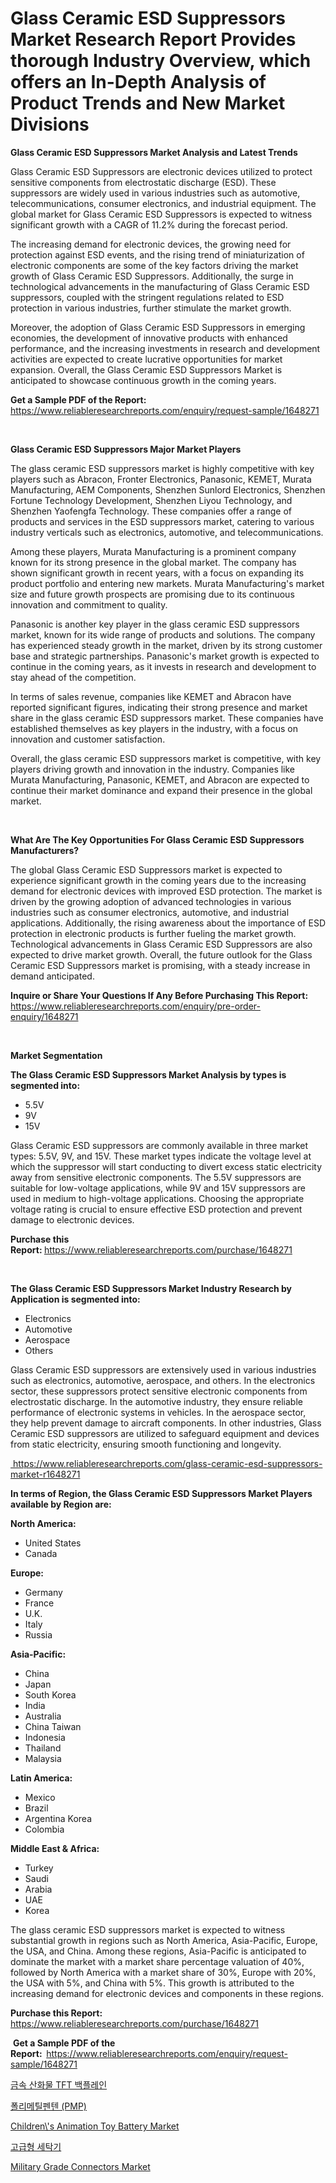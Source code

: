 <p><h1>Glass Ceramic ESD Suppressors Market Research Report Provides thorough Industry Overview, which offers an In-Depth Analysis of Product Trends and New Market Divisions</h1></p><p><strong>Glass Ceramic ESD Suppressors Market Analysis and Latest Trends</strong></p>
<p><p>Glass Ceramic ESD Suppressors are electronic devices utilized to protect sensitive components from electrostatic discharge (ESD). These suppressors are widely used in various industries such as automotive, telecommunications, consumer electronics, and industrial equipment. The global market for Glass Ceramic ESD Suppressors is expected to witness significant growth with a CAGR of 11.2% during the forecast period.</p><p>The increasing demand for electronic devices, the growing need for protection against ESD events, and the rising trend of miniaturization of electronic components are some of the key factors driving the market growth of Glass Ceramic ESD Suppressors. Additionally, the surge in technological advancements in the manufacturing of Glass Ceramic ESD suppressors, coupled with the stringent regulations related to ESD protection in various industries, further stimulate the market growth.</p><p>Moreover, the adoption of Glass Ceramic ESD Suppressors in emerging economies, the development of innovative products with enhanced performance, and the increasing investments in research and development activities are expected to create lucrative opportunities for market expansion. Overall, the Glass Ceramic ESD Suppressors Market is anticipated to showcase continuous growth in the coming years.</p></p>
<p><strong>Get a Sample PDF of the Report:&nbsp;</strong> <a href="https://www.reliableresearchreports.com/enquiry/request-sample/1648271">https://www.reliableresearchreports.com/enquiry/request-sample/1648271</a></p>
<p>&nbsp;</p>
<p><strong>Glass Ceramic ESD Suppressors Major Market Players</strong></p>
<p><p>The glass ceramic ESD suppressors market is highly competitive with key players such as Abracon, Fronter Electronics, Panasonic, KEMET, Murata Manufacturing, AEM Components, Shenzhen Sunlord Electronics, Shenzhen Fortune Technology Development, Shenzhen Liyou Technology, and Shenzhen Yaofengfa Technology. These companies offer a range of products and services in the ESD suppressors market, catering to various industry verticals such as electronics, automotive, and telecommunications.</p><p>Among these players, Murata Manufacturing is a prominent company known for its strong presence in the global market. The company has shown significant growth in recent years, with a focus on expanding its product portfolio and entering new markets. Murata Manufacturing's market size and future growth prospects are promising due to its continuous innovation and commitment to quality.</p><p>Panasonic is another key player in the glass ceramic ESD suppressors market, known for its wide range of products and solutions. The company has experienced steady growth in the market, driven by its strong customer base and strategic partnerships. Panasonic's market growth is expected to continue in the coming years, as it invests in research and development to stay ahead of the competition.</p><p>In terms of sales revenue, companies like KEMET and Abracon have reported significant figures, indicating their strong presence and market share in the glass ceramic ESD suppressors market. These companies have established themselves as key players in the industry, with a focus on innovation and customer satisfaction.</p><p>Overall, the glass ceramic ESD suppressors market is competitive, with key players driving growth and innovation in the industry. Companies like Murata Manufacturing, Panasonic, KEMET, and Abracon are expected to continue their market dominance and expand their presence in the global market.</p></p>
<p>&nbsp;</p>
<p><strong>What Are The Key Opportunities For Glass Ceramic ESD Suppressors Manufacturers?</strong></p>
<p><p>The global Glass Ceramic ESD Suppressors market is expected to experience significant growth in the coming years due to the increasing demand for electronic devices with improved ESD protection. The market is driven by the growing adoption of advanced technologies in various industries such as consumer electronics, automotive, and industrial applications. Additionally, the rising awareness about the importance of ESD protection in electronic products is further fueling the market growth. Technological advancements in Glass Ceramic ESD Suppressors are also expected to drive market growth. Overall, the future outlook for the Glass Ceramic ESD Suppressors market is promising, with a steady increase in demand anticipated.</p></p>
<p><strong>Inquire or Share Your Questions If Any Before Purchasing This Report:</strong> <a href="https://www.reliableresearchreports.com/enquiry/pre-order-enquiry/1648271">https://www.reliableresearchreports.com/enquiry/pre-order-enquiry/1648271</a></p>
<p>&nbsp;</p>
<p><strong>Market Segmentation</strong></p>
<p><strong>The Glass Ceramic ESD Suppressors Market Analysis by types is segmented into:</strong></p>
<p><ul><li>5.5V</li><li>9V</li><li>15V</li></ul></p>
<p><p>Glass Ceramic ESD suppressors are commonly available in three market types: 5.5V, 9V, and 15V. These market types indicate the voltage level at which the suppressor will start conducting to divert excess static electricity away from sensitive electronic components. The 5.5V suppressors are suitable for low-voltage applications, while 9V and 15V suppressors are used in medium to high-voltage applications. Choosing the appropriate voltage rating is crucial to ensure effective ESD protection and prevent damage to electronic devices.</p></p>
<p><strong>Purchase this Report:&nbsp;</strong><a href="https://www.reliableresearchreports.com/purchase/1648271">https://www.reliableresearchreports.com/purchase/1648271</a></p>
<p>&nbsp;</p>
<p><strong>The Glass Ceramic ESD Suppressors Market Industry Research by Application is segmented into:</strong></p>
<p><ul><li>Electronics</li><li>Automotive</li><li>Aerospace</li><li>Others</li></ul></p>
<p><p>Glass Ceramic ESD suppressors are extensively used in various industries such as electronics, automotive, aerospace, and others. In the electronics sector, these suppressors protect sensitive electronic components from electrostatic discharge. In the automotive industry, they ensure reliable performance of electronic systems in vehicles. In the aerospace sector, they help prevent damage to aircraft components. In other industries, Glass Ceramic ESD suppressors are utilized to safeguard equipment and devices from static electricity, ensuring smooth functioning and longevity.</p></p>
<p><a href="https://www.reliableresearchreports.com/glass-ceramic-esd-suppressors-market-r1648271">&nbsp;https://www.reliableresearchreports.com/glass-ceramic-esd-suppressors-market-r1648271</a></p>
<p><strong>In terms of Region, the Glass Ceramic ESD Suppressors Market Players available by Region are:</strong></p>
<p>
    <p> <strong> North America: </strong>
        <ul>
            <li>United States</li>
            <li>Canada</li>
        </ul>
        </p> 
    <p> <strong> Europe: </strong>
        <ul>
            <li>Germany</li>
            <li>France</li>
            <li>U.K.</li>
            <li>Italy</li>
            <li>Russia</li>
        </ul>
        </p> 
    <p> <strong> Asia-Pacific: </strong>
        <ul>
            <li>China</li>
            <li>Japan</li>
            <li>South Korea</li>
            <li>India</li>
            <li>Australia</li>
            <li>China Taiwan</li>
            <li>Indonesia</li>
            <li>Thailand</li>
            <li>Malaysia</li>
        </ul>
        </p> 
    <p> <strong> Latin America: </strong>
        <ul>
            <li>Mexico</li>
            <li>Brazil</li>
            <li>Argentina Korea</li>
            <li>Colombia</li>
        </ul>
        </p> 
    <p> <strong> Middle East & Africa: </strong>
        <ul>
            <li>Turkey</li>
            <li>Saudi</li>
            <li>Arabia</li>
            <li>UAE</li>
            <li>Korea</li>
        </ul>
    </p>
    </p>
<p><p>The glass ceramic ESD suppressors market is expected to witness substantial growth in regions such as North America, Asia-Pacific, Europe, the USA, and China. Among these regions, Asia-Pacific is anticipated to dominate the market with a market share percentage valuation of 40%, followed by North America with a market share of 30%, Europe with 20%, the USA with 5%, and China with 5%. This growth is attributed to the increasing demand for electronic devices and components in these regions.</p></p>
<p><strong>Purchase this Report: </strong><a href="https://www.reliableresearchreports.com/purchase/1648271">https://www.reliableresearchreports.com/purchase/1648271</a></p>
<p>&nbsp;<strong>Get a Sample PDF of the Report:&nbsp;&nbsp;</strong><a href="https://www.reliableresearchreports.com/enquiry/request-sample/1648271">https://www.reliableresearchreports.com/enquiry/request-sample/1648271</a></p>
<p><strong></strong></p>
<p><p><a href="https://medium.com/@joeyjohns20/%EA%B8%88%EC%86%8D-%EC%82%B0%ED%99%94%EB%AC%BC-tft-%EB%B0%B1%ED%94%8C%EB%A0%88%EC%9D%B8-%EC%8B%9C%EC%9E%A5-%EC%A1%B0%EC%82%AC-%EB%B3%B4%EA%B3%A0%EC%84%9C-2024%EB%85%84%EB%B6%80%ED%84%B0-2031%EB%85%84%EA%B9%8C%EC%A7%80%EC%9D%98-%EC%97%AD%EC%82%AC-%EB%B0%8F-%EC%98%88%EC%B8%A1-41b21f192b3b">금속 산화물 TFT 백플레인</a></p><p><a href="https://github.com/alfitoms13/Market-Research-Report-List-1/blob/main/9417179103614.md">폴리메틸펜텐 (PMP)</a></p><p><a href="https://github.com/Alonsoolds3wq1d81czn8rbol/Market-Research-Report-List-2/blob/main/childrens-animation-toy-battery-market.md">Children\'s Animation Toy Battery Market</a></p><p><a href="https://github.com/mofijurk071/Market-Research-Report-List-1/blob/main/2474229103615.md">고급형 세탁기</a></p><p><a href="https://issuu.com/reportprime-2/docs/military-grade-connectors-market-size-2030.pptx">Military Grade Connectors Market</a></p></p>